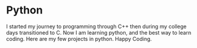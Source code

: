 # Python
I started my journey to programming through C++ then during my college days transitioned to C. Now I am learning python, and the best way to learn coding. Here are my few projects in python. 
Happy Coding.

